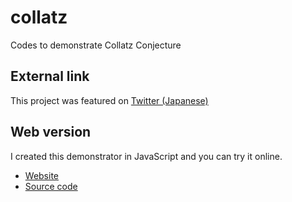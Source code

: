 # collatz
Codes to demonstrate Collatz Conjecture

## External link
This project was featured on [Twitter (Japanese)](https://twitter.com/Shizuoka_ITS/status/1591668905348845569)

## Web version
I created this demonstrator in JavaScript and you can try it online.

- [Website](https://mxvish.github.io/collatz/index.html)
- [Source code](https://github.com/mxvish/mxvish.github.io/tree/main/collatz) 

